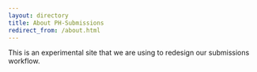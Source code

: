 ```yaml
---
layout: directory
title: About PH-Submissions
redirect_from: /about.html
---
```


This is an experimental site that we are using to redesign our submissions workflow.
